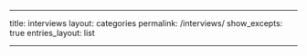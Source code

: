 ---

title: interviews
layout: categories
permalink: /interviews/
show_excepts: true
entries_layout: list


---